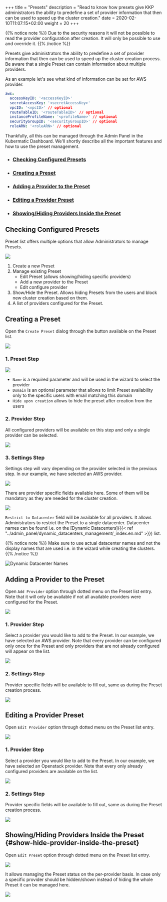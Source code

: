 +++
title = "Presets"
description = "Read to know how presets give KKP administrators the ability to predefine a set of provider information that then can be used to speed up the cluster creation."
date = 2020-02-10T11:07:15+02:00
weight = 20
+++

{{% notice note %}}
Due to the security reasons it will not be possible to read the provider configuration after creation. It will
only be possible to use and override it.
{{% /notice %}}

Presets give administrators the ability to predefine a set of provider information that then can be used to speed up
the cluster creation process. Be aware that a single Preset can contain information about multiple providers.

As an example let's see what kind of information can be set for AWS provider.
```yaml
aws:
  accessKeyID: '<accessKeyID>'
  secretAccessKey: '<secretAccessKey>'
  vpcID: '<vpcID>' // optional
  routeTableID: '<routeTableID>' // optional
  instanceProfileName: '<profileName>' // optional
  securityGroupID: '<securityGroupID>' // optional
  roleARN: '<roleARN>' // optional
```

Thankfully, all this can be managed through the Admin Panel in the Kubermatic Dashboard. We'll shortly describe all the important
features and how to use the preset management.

- ### [Checking Configured Presets](#checking-configured-presets)
- ### [Creating a Preset](#creating-a-preset)
- ### [Adding a Provider to the Preset](#adding-a-provider-to-the-preset)
- ### [Editing a Provider Preset](#editing-a-provider-preset)
- ### [Showing/Hiding Providers Inside the Preset](#show-hide-provider-inside-the-preset)

## Checking Configured Presets

Preset list offers multiple options that allow Administrators to manage Presets.

![](/img/kubermatic/v2.18/ui/preset_management.png?height=300px&classes=shadow,border)

1. Create a new Preset
1. Manage existing Preset
    - Edit Preset (allows showing/hiding specific providers)
    - Add a new provider to the Preset
    - Edit configure provider
1. Show/Hide the Preset. Allows hiding Presets from the users and block new cluster creation based on them.
1. A list of providers configured for the Preset.


## Creating a Preset

Open the `Create Preset` dialog through the button available on the Preset list.

![](/img/kubermatic/v2.18/ui/create_preset.png?height=300px&classes=shadow,border)

### 1. Preset Step

![](/img/kubermatic/v2.18/ui/create_preset_first_step.png?height=500px&classes=shadow,border)

- `Name` is a required parameter and will be used in the wizard to select the provider
- `Domain` is an optional parameter that allows to limit Preset availability only to the specific users with email matching this domain
- `Hide upon creation` allows to hide the preset after creation from the users

### 2. Provider Step

All configured providers will be available on this step and only a single provider can be selected.

![](/img/kubermatic/v2.18/ui/create_preset_second_step.png?height=500px&classes=shadow,border)

### 3. Settings Step

Settings step will vary depending on the provider selected in the previous step. In our example, we have selected
an AWS provider.

![](/img/kubermatic/v2.18/ui/create_preset_third_step.png?height=500px&classes=shadow,border)

There are provider specific fields available here. Some of them will be mandatory as they are needed for the cluster
creation.

![](/img/kubermatic/v2.18/ui/create_preset_third_step_dc.png?height=200px&classes=shadow,border)

`Restrict to Datacenter` field will be available for all providers. It allows Administrators to
restrict the Preset to a single datacenter. Datacenter names can be found i.e. on the [Dynamic Datacenters]({{< ref "../admin_panel/dynamic_datacenters_management/_index.en.md" >}}) list.

{{% notice note %}}
Make sure to use actual datacenter names and not the display names that are used i.e. in the wizard while creating the clusters.
{{% /notice %}}

![](/img/kubermatic/v2.18/ui/datacenter_names.png?height=300px&classes=shadow,border "Dynamic Datacenter Names")

## Adding a Provider to the Preset

Open `Add Provider` option through dotted menu on the Preset list entry. Note that it will only be available if not all
available providers were configured for the Preset.

![](/img/kubermatic/v2.18/ui/add_provider.png?height=300px&classes=shadow,border)

### 1. Provider Step

Select a provider you would like to add to the Preset. In our example, we have selected an AWS provider. Note that every
provider can be configured only once for the Preset and only providers that are not already configured will appear on the list.

![](/img/kubermatic/v2.18/ui/add_provider_first_step.png?height=500px&classes=shadow,border)

### 2. Settings Step

Provider specific fields will be available to fill out, same as during the Preset creation process.

![](/img/kubermatic/v2.18/ui/add_provider_second_step.png?height=500px&classes=shadow,border)

## Editing a Provider Preset

Open `Edit Provider` option through dotted menu on the Preset list entry.

![](/img/kubermatic/v2.18/ui/edit_provider.png?height=250px&classes=shadow,border)

### 1. Provider Step

Select a provider you would like to add to the Preset. In our example, we have selected an Openstack provider. Note that every
only already configured providers are available on the list.

![](/img/kubermatic/v2.18/ui/edit_provider_first_step.png?height=350px&classes=shadow,border)

### 2. Settings Step

Provider specific fields will be available to fill out, same as during the Preset creation process.

![](/img/kubermatic/v2.18/ui/edit_provider_second_step.png?height=500px&classes=shadow,border)

## Showing/Hiding Providers Inside the Preset {#show-hide-provider-inside-the-preset}

Open `Edit Preset` option through dotted menu on the Preset list entry.

![](/img/kubermatic/v2.18/ui/edit_preset.png?height=250px&classes=shadow,border)

It allows managing the Preset status on the per-provider basis. In case only a specific provider should
be hidden/shown instead of hiding the whole Preset it can be managed here.

![](/img/kubermatic/v2.18/ui/edit_preset_dialog.png?height=400px&classes=shadow,border)
